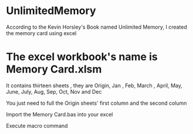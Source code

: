 # UnlimitedMemory
According to the Kevin Horsley's Book named Unlimited Memory, I created the memory card using excel


# The excel workbook's name is Memory Card.xlsm
It contains thirteen sheets , they are Origin, Jan , Feb, March , April, May, June, July, Aug, Sep, Oct, Nov and Dec

You just need to full the Origin sheets' first column and the second column 

Import the Memory Card.bas into your excel 

Execute macro command
